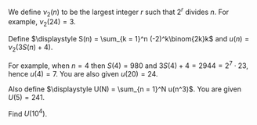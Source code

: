 We define $\nu_2(n)$ to be the largest integer $r$ such that $2^r$ divides $n$. For example, $\nu_2(24) = 3$.


Define $\displaystyle S(n)  = \sum_{k = 1}^n (-2)^k\binom{2k}k$ and $u(n) = \nu_2\Big(3S(n)+4\Big)$.


For example, when $n = 4$ then $S(4) = 980$ and $3S(4) + 4 = 2944 = 2^7 \cdot 23$, hence $u(4) = 7$.
You are also given $u(20) = 24$.


Also define $\displaystyle U(N) = \sum_{n = 1}^N u(n^3)$. You are given $U(5) = 241$.


Find $U(10^4)$.
